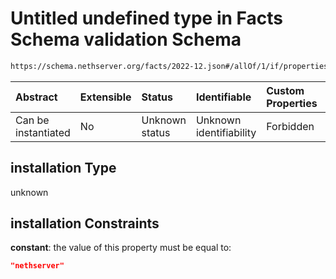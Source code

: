 # Untitled undefined type in Facts Schema validation Schema

```txt
https://schema.nethserver.org/facts/2022-12.json#/allOf/1/if/properties/installation
```



| Abstract            | Extensible | Status         | Identifiable            | Custom Properties | Additional Properties | Access Restrictions | Defined In                                                  |
| :------------------ | :--------- | :------------- | :---------------------- | :---------------- | :-------------------- | :------------------ | :---------------------------------------------------------- |
| Can be instantiated | No         | Unknown status | Unknown identifiability | Forbidden         | Allowed               | none                | [2022-12.json\*](facts/2022-12.json "open original schema") |

## installation Type

unknown

## installation Constraints

**constant**: the value of this property must be equal to:

```json
"nethserver"
```
